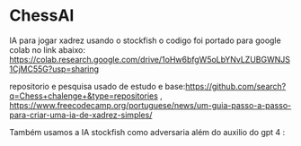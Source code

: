 # ChessAI
IA para jogar xadrez usando o stockfish o codigo foi portado para google colab no link abaixo:
https://colab.research.google.com/drive/1oHw6bfgW5oLbYNvLZUBGWNJS1CjMC55G?usp=sharing

repositorio e pesquisa usado de estudo e base:https://github.com/search?q=Chess+chalenge+&type=repositories , https://www.freecodecamp.org/portuguese/news/um-guia-passo-a-passo-para-criar-uma-ia-de-xadrez-simples/

Também usamos a IA stockfish como adversaria além do auxilio do gpt 4 :
